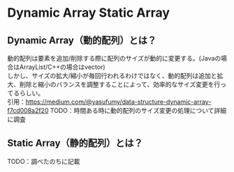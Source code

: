 # Dynamic Array Static Array

## Dynamic Array（動的配列）とは？
動的配列は要素を追加/削除する際に配列のサイズが動的に変更する。(Javaの場合はArrayList/C++の場合はvector)<br>
しかし、サイズの拡大/縮小が毎回行われるわけではなく、動的配列は追加と拡大、削除と縮小のバランスを調整することによって、効率的なサイズ変更を行ってるらしい。<br>
引用：https://medium.com/@yasufumy/data-structure-dynamic-array-f7cd008a2f20
TODO：時間ある時に動的配列のサイズ変更の処理について詳細に調査

## Static Array（静的配列）とは？
TODO：調べたのちに記載